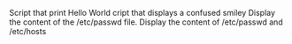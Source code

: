 Script that print Hello World
cript that displays a confused smiley
Display the content of the /etc/passwd file.
Display the content of /etc/passwd and /etc/hosts
